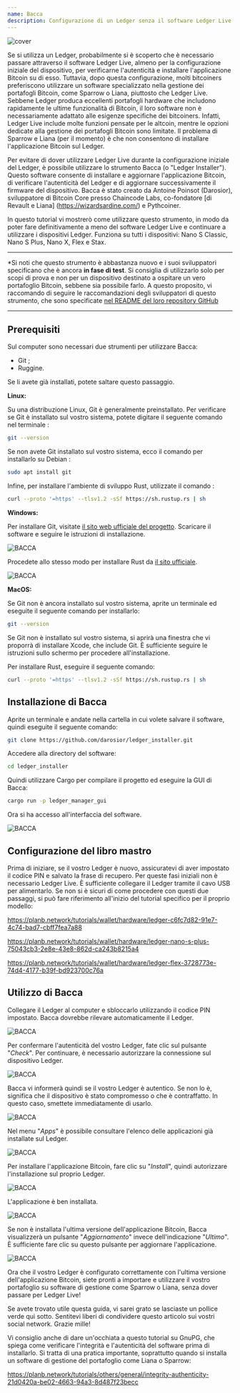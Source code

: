 ```yaml
---
name: Bacca
description: Configurazione di un Ledger senza il software Ledger Live
---
```

![cover](assets/cover.webp)

Se si utilizza un Ledger, probabilmente si è scoperto che è necessario passare attraverso il software Ledger Live, almeno per la configurazione iniziale del dispositivo, per verificarne l'autenticità e installare l'applicazione Bitcoin su di esso. Tuttavia, dopo questa configurazione, molti bitcoiners preferiscono utilizzare un software specializzato nella gestione dei portafogli Bitcoin, come Sparrow o Liana, piuttosto che Ledger Live. Sebbene Ledger produca eccellenti portafogli hardware che includono rapidamente le ultime funzionalità di Bitcoin, il loro software non è necessariamente adattato alle esigenze specifiche dei bitcoiners. Infatti, Ledger Live include molte funzioni pensate per le altcoin, mentre le opzioni dedicate alla gestione dei portafogli Bitcoin sono limitate. Il problema di Sparrow e Liana (per il momento) è che non consentono di installare l'applicazione Bitcoin sul Ledger.

Per evitare di dover utilizzare Ledger Live durante la configurazione iniziale del Ledger, è possibile utilizzare lo strumento Bacca (o "Ledger Installer"). Questo software consente di installare e aggiornare l'applicazione Bitcoin, di verificare l'autenticità del Ledger e di aggiornare successivamente il firmware del dispositivo. Bacca è stato creato da Antoine Poinsot (Darosior), sviluppatore di Bitcoin Core presso Chaincode Labs, co-fondatore [di Revault e Liana] (https://wizardsardine.com/) e Pythcoiner.

In questo tutorial vi mostrerò come utilizzare questo strumento, in modo da poter fare definitivamente a meno del software Ledger Live e continuare a utilizzare i dispositivi Ledger. Funziona su tutti i dispositivi: Nano S Classic, Nano S Plus, Nano X, Flex e Stax.

---
*Si noti che questo strumento è abbastanza nuovo e i suoi sviluppatori specificano che è ancora **in fase di test**. Si consiglia di utilizzarlo solo per scopi di prova e non per un dispositivo destinato a ospitare un vero portafoglio Bitcoin, sebbene sia possibile farlo. A questo proposito, vi raccomando di seguire le raccomandazioni degli sviluppatori di questo strumento, che sono specificate [nel README del loro repository GitHub](https://github.com/darosior/ledger_installer)

---
## Prerequisiti

Sul computer sono necessari due strumenti per utilizzare Bacca:


- Git ;
- Ruggine.

Se li avete già installati, potete saltare questo passaggio.

**Linux:**

Su una distribuzione Linux, Git è generalmente preinstallato. Per verificare se Git è installato sul vostro sistema, potete digitare il seguente comando nel terminale :

```bash
git --version
```

Se non avete Git installato sul vostro sistema, ecco il comando per installarlo su Debian :

```bash
sudo apt install git
```

Infine, per installare l'ambiente di sviluppo Rust, utilizzate il comando :

```bash
curl --proto '=https' --tlsv1.2 -sSf https://sh.rustup.rs | sh
```

**Windows:**

Per installare Git, visitate [il sito web ufficiale del progetto](https://git-scm.com/). Scaricare il software e seguire le istruzioni di installazione.

![BACCA](assets/fr/01.webp)

Procedete allo stesso modo per installare Rust da [il sito ufficiale](https://www.rust-lang.org/tools/install).

![BACCA](assets/fr/02.webp)

**MacOS:**

Se Git non è ancora installato sul vostro sistema, aprite un terminale ed eseguite il seguente comando per installarlo:

```bash
git --version
```

Se Git non è installato sul vostro sistema, si aprirà una finestra che vi proporrà di installare Xcode, che include Git. È sufficiente seguire le istruzioni sullo schermo per procedere all'installazione.

Per installare Rust, eseguire il seguente comando:

```bash
curl --proto '=https' --tlsv1.2 -sSf https://sh.rustup.rs | sh
```

## Installazione di Bacca

Aprite un terminale e andate nella cartella in cui volete salvare il software, quindi eseguite il seguente comando:

```bash
git clone https://github.com/darosior/ledger_installer.git
```

Accedere alla directory del software:

```bash
cd ledger_installer
```

Quindi utilizzare Cargo per compilare il progetto ed eseguire la GUI di Bacca:

```bash
cargo run -p ledger_manager_gui
```

Ora si ha accesso all'interfaccia del software.

![BACCA](assets/fr/03.webp)

## Configurazione del libro mastro

Prima di iniziare, se il vostro Ledger è nuovo, assicuratevi di aver impostato il codice PIN e salvato la frase di recupero. Per queste fasi iniziali non è necessario Ledger Live. È sufficiente collegare il Ledger tramite il cavo USB per alimentarlo. Se non si è sicuri di come procedere con questi due passaggi, si può fare riferimento all'inizio del tutorial specifico per il proprio modello:

https://planb.network/tutorials/wallet/hardware/ledger-c6fc7d82-91e7-4c74-bad7-cbff7fea7a88

https://planb.network/tutorials/wallet/hardware/ledger-nano-s-plus-75043cb3-2e8e-43e8-862d-ca243b8215a4

https://planb.network/tutorials/wallet/hardware/ledger-flex-3728773e-74d4-4177-b39f-bd923700c76a

## Utilizzo di Bacca

Collegare il Ledger al computer e sbloccarlo utilizzando il codice PIN impostato. Bacca dovrebbe rilevare automaticamente il Ledger.

![BACCA](assets/fr/04.webp)

Per confermare l'autenticità del vostro Ledger, fate clic sul pulsante "*Check*". Per continuare, è necessario autorizzare la connessione sul dispositivo Ledger.

![BACCA](assets/fr/05.webp)

Bacca vi informerà quindi se il vostro Ledger è autentico. Se non lo è, significa che il dispositivo è stato compromesso o che è contraffatto. In questo caso, smettete immediatamente di usarlo.

![BACCA](assets/fr/06.webp)

Nel menu "*Apps*" è possibile consultare l'elenco delle applicazioni già installate sul Ledger.

![BACCA](assets/fr/07.webp)

Per installare l'applicazione Bitcoin, fare clic su "*Install*", quindi autorizzare l'installazione sul proprio Ledger.

![BACCA](assets/fr/08.webp)

L'applicazione è ben installata.

![BACCA](assets/fr/09.webp)

Se non è installata l'ultima versione dell'applicazione Bitcoin, Bacca visualizzerà un pulsante "*Aggiornamento*" invece dell'indicazione "*Ultimo*". È sufficiente fare clic su questo pulsante per aggiornare l'applicazione.

![BACCA](assets/fr/10.webp)

Ora che il vostro Ledger è configurato correttamente con l'ultima versione dell'applicazione Bitcoin, siete pronti a importare e utilizzare il vostro portafoglio su software di gestione come Sparrow o Liana, senza dover passare per Ledger Live!

Se avete trovato utile questa guida, vi sarei grato se lasciaste un pollice verde qui sotto. Sentitevi liberi di condividere questo articolo sui vostri social network. Grazie mille!

Vi consiglio anche di dare un'occhiata a questo tutorial su GnuPG, che spiega come verificare l'integrità e l'autenticità del software prima di installarlo. Si tratta di una pratica importante, soprattutto quando si installa un software di gestione del portafoglio come Liana o Sparrow:

https://planb.network/tutorials/others/general/integrity-authenticity-21d0420a-be02-4663-94a3-8d487f23becc
